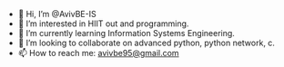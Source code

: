 - 👋 Hi, I’m @AvivBE-IS
- 👀 I’m interested in HIIT out and programming.
- 🌱 I’m currently learning Information Systems Engineering.
- 💞️ I’m looking to collaborate on advanced python, python network, c.
- 📫 How to reach me: avivbe95@gmail.com

<!---
AvivBE-IS/AvivBE-IS is a ✨ special ✨ repository because its `README.md` (this file) appears on your GitHub profile.
You can click the Preview link to take a look at your changes.
--->
